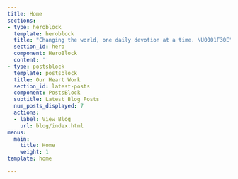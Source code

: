 ```yaml
---
title: Home
sections:
- type: heroblock
  template: heroblock
  title: "Changing the world, one daily devotion at a time. \U0001F30E"
  section_id: hero
  component: HeroBlock
  content: ''
- type: postsblock
  template: postsblock
  title: Our Heart Work
  section_id: latest-posts
  component: PostsBlock
  subtitle: Latest Blog Posts
  num_posts_displayed: 7
  actions:
  - label: View Blog
    url: blog/index.html
menus:
  main:
    title: Home
    weight: 1
template: home

---
```

